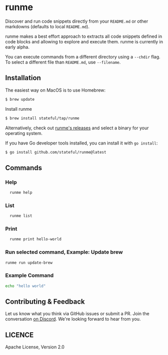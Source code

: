 # runme

Discover and run code snippets directly from your `README.md` or other markdowns (defaults to local `README.md`).

runme makes a best effort approach to extracts all code snippets defined in code blocks and allowing to explore and execute them. runme is currently in early alpha.

You can execute commands from a different directory using a `--chdir` flag.
To select a different file than `README.md`, use `--filename`.

## Installation

The easiest way on MacOS is to use Homebrew:
```sh { name=update-brew }
$ brew update  
```

Install runme
```sh
$ brew install stateful/tap/runme
```

Alternatively, check out [runme's releases](https://github.com/stateful/runme/releases) and select
a binary for your operating system.

If you have Go developer tools installed, you can install it with `go install`:

```sh
$ go install github.com/stateful/runme@latest
```

## Commands
### Help
```sh {interactive=false}
  runme help
```

### List 
```sh
  runme list
```

### Print
```sh {interactive=false}
  runme print hello-world
```

### Run selected command, Example: Update brew
```sh
runme run update-brew
```

### Example Command
```sh {name=hello-world}
echo "hello world"
```

## Contributing & Feedback

Let us know what you think via GitHub issues or submit a PR. Join the conversation [on Discord](https://discord.gg/MFtwcSvJsk). We're looking forward to hear from you.

## LICENCE

Apache License, Version 2.0
